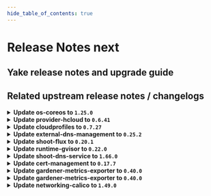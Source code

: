 ```yaml
---
hide_table_of_contents: true
---
```


# Release Notes next

## Yake release notes and upgrade guide

## Related upstream release notes / changelogs


<details>
<summary><b>Update os-coreos to <code>1.25.0</code></b></summary>

# [gardener/gardener-extension-os-coreos]

## 📰 Noteworthy

- `[OPERATOR]` It should be noted that this will **NOT** work for nodes already created with a default time sync service provided by this extension by @nschad [#190]
## ✨ New Features

- `[OPERATOR]` Added option to opt-out of the default ntp configuration provided by this extension. by @nschad [#190]
- `[OPERATOR]` Allow on shoot by shoot basis to override global extension options by @nschad [#192]
## 🐛 Bug Fixes

- `[OPERATOR]` Fixed an RBAC issue when deploying this extension through the Gardener operator. by @Wieneo [#196]
- `[OPERATOR]` Restart ntpd if ntp.conf changes. by @dergeberl [#194]
- `[OPERATOR]` The provision OSC script does not run anymore when the node is rebooting.  by @oliver-goetz [#166]
## 🏃 Others

- `[OPERATOR]` The image repository in the Helm-Chart is updated to point to the current location in Google Artefact Repository (GAR). by @MrBatschner [#168]
- `[OPERATOR]` `extension-os-coreos` no longer supports Shoots with Кubernetes version <= 1.26. by @RadaBDimitrova [#139]

## Helm Charts
- os-coreos: `europe-docker.pkg.dev/gardener-project/releases/charts/gardener/extensions/os-coreos:v1.25.0`
## Container (OCI) Images
- gardener-extension-os-coreos: `europe-docker.pkg.dev/gardener-project/releases/extensions/os-coreos:v1.25.0`


</details>

<details>
<summary><b>Update provider-hcloud to <code>0.6.41</code></b></summary>

# [gardener-extension-provider-hcloud] v0.6.41

</details>

<details>
<summary><b>Update cloudprofiles to <code>0.7.27</code></b></summary>

**Full Changelog**: https://github.com/gardener-community/cloudprofiles/compare/0.7.26...0.7.27

</details>

<details>
<summary><b>Update external-dns-management to <code>0.25.2</code></b></summary>

# [gardener/external-dns-management]

## 🐛 Bug Fixes

- `[USER]` Fix sporadic failing updates on switching entries between simple and weighted routing policy. by @MartinWeindel [#524]

## Helm Charts
- dns-controller-manager: `europe-docker.pkg.dev/gardener-project/releases/charts/dns-controller-manager:v0.25.2`
## Container (OCI) Images
- dns-controller-manager: `europe-docker.pkg.dev/gardener-project/releases/dns-controller-manager:v0.25.2`


</details>

<details>
<summary><b>Update shoot-flux to <code>0.20.1</code></b></summary>

## What's Changed
* Fix lease RBAC by @Wieneo in https://github.com/stackitcloud/gardener-extension-shoot-flux/pull/163


**Full Changelog**: https://github.com/stackitcloud/gardener-extension-shoot-flux/compare/v0.20.0...v0.20.1

</details>

<details>
<summary><b>Update runtime-gvisor to <code>0.22.0</code></b></summary>

# [gardener/gardener-extension-runtime-gvisor]

## 🏃 Others

- `[OPERATOR]` The gVisor binaries were updated to release `20250505.0`. by @Roncossek [#223]

## Helm Charts
- runtime-gvisor: `europe-docker.pkg.dev/gardener-project/releases/charts/gardener/extensions/runtime-gvisor:v0.22.0`
## Container (OCI) Images
- gardener-extension-runtime-gvisor-installation: `europe-docker.pkg.dev/gardener-project/releases/gardener/extensions/runtime-gvisor-installation:v0.22.0`
- gardener-extension-runtime-gvisor: `europe-docker.pkg.dev/gardener-project/releases/gardener/extensions/runtime-gvisor:v0.22.0`


</details>

<details>
<summary><b>Update shoot-dns-service to <code>1.66.0</code></b></summary>

# [gardener/gardener-extension-shoot-dns-service]

## 🐛 Bug Fixes

- `[OPERATOR]` Patch dnsowners CRD with annotation `confirmation.gardener.cloud/deletion=true` before deleting it by @MartinWeindel [#504]

## Helm Charts
- admission-shoot-dns-service-application: `europe-docker.pkg.dev/gardener-project/releases/charts/gardener/extensions/admission-shoot-dns-service-application:v1.66.0`
- admission-shoot-dns-service-runtime: `europe-docker.pkg.dev/gardener-project/releases/charts/gardener/extensions/admission-shoot-dns-service-runtime:v1.66.0`
- shoot-dns-service: `europe-docker.pkg.dev/gardener-project/releases/charts/gardener/extensions/shoot-dns-service:v1.66.0`
## Container (OCI) Images
- gardener-extension-admission-shoot-dns-service: `europe-docker.pkg.dev/gardener-project/releases/gardener/extensions/admission-shoot-dns-service:v1.66.0`
- gardener-extension-shoot-dns-service: `europe-docker.pkg.dev/gardener-project/releases/gardener/extensions/shoot-dns-service:v1.66.0`


</details>

<details>
<summary><b>Update cert-management to <code>0.17.7</code></b></summary>

# [gardener/cert-management]

## ✨ New Features

- `[USER]` Added `cert.gardener.cloud/not-before` annotation and `IssuanceDate` field to `Certificate`. by @marc1404 [#489]
## 🏃 Others

- `[OPERATOR]` Support `cert.gardener.cloud/class` annotation for `issuers` by @MartinWeindel [#512]
## 📖 Documentation

- `[USER]` Documented the correct minimum duration of `Certificate`s assuming the default renewal window of 30 days. by @marc1404 [#495]

## Helm Charts
- cert-controller-manager: `europe-docker.pkg.dev/gardener-project/releases/charts/cert-controller-manager:v0.17.7`
## Container (OCI) Images
- cert-management: `europe-docker.pkg.dev/gardener-project/releases/cert-controller-manager:v0.17.7`


</details>

<details>
<summary><b>Update gardener-metrics-exporter to <code>0.40.0</code></b></summary>

# [gardener/gardener-metrics-exporter]

## 📰 Noteworthy

- `[OPERATOR]` Update Go module dependencies by @chrkl [#128]
## 🏃 Others

- `[OPERATOR]` Add support for `CredentialsBinding` to identify shoot cost objects by @vicwicker [#129]

## Container (OCI) Images
- metrics-exporter: `europe-docker.pkg.dev/gardener-project/releases/gardener/metrics-exporter:0.40.0`


</details>

<details>
<summary><b>Update gardener-metrics-exporter to <code>0.40.0</code></b></summary>

# [gardener/gardener-metrics-exporter]

## 📰 Noteworthy

- `[OPERATOR]` Update Go module dependencies by @chrkl [#128]
## 🏃 Others

- `[OPERATOR]` Add support for `CredentialsBinding` to identify shoot cost objects by @vicwicker [#129]

## Container (OCI) Images
- metrics-exporter: `europe-docker.pkg.dev/gardener-project/releases/gardener/metrics-exporter:0.40.0`


</details>

<details>
<summary><b>Update networking-calico to <code>1.49.0</code></b></summary>

# [gardener/gardener-extension-networking-calico]

## 🏃 Others

- `[DEVELOPER]` migrate CICD-Pipelines to GitHub-Actions by @ccwienk [#668]
- `[OPERATOR]` The healthcheck controller is now removed. by @axel7born [#649]


</details>
